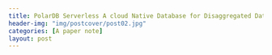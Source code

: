 ```yaml
---
title: PolarDB Serverless A cloud Native Database for Disaggregated Data Centers
header-img: "img/postcover/post02.jpg"
categories: [A paper note]
layout: post
---
```


